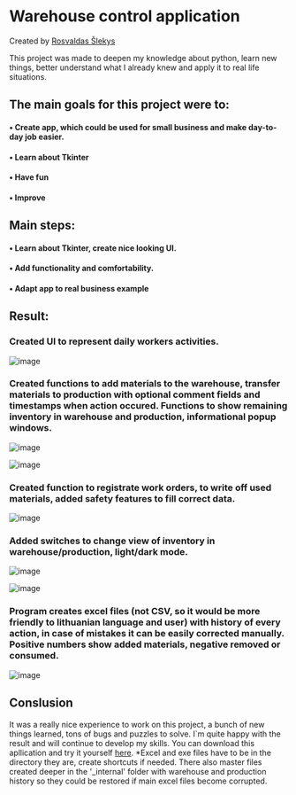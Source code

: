 # Warehouse control application

Created by [Rosvaldas Šlekys](https://github.com/RosSlek) 

This project was made to deepen my knowledge about python, learn new things, better understand what I already knew and apply it to real life situations.

## The main goals for this project were to:
#### •	Create app, which could be used for small business and make day-to-day job easier.
#### • Learn about Tkinter
#### • Have fun
#### • Improve

## Main steps:
#### •	Learn about Tkinter, create nice looking UI.
#### • Add functionality and comfortability.
#### •	Adapt app to real business example

## Result:
### Created UI to represent daily workers activities.
![image](https://github.com/RosSlek/Sandelio-valdymo-programa/assets/149397027/3d2e3d2b-92b6-4a74-bab2-e77ea8d0b3cb)

### Created functions to add materials to the warehouse, transfer materials to production with optional comment fields and timestamps when action occured. Functions to show remaining inventory in warehouse and production, informational popup windows.

![image](https://github.com/RosSlek/Sandelio-valdymo-programa/assets/149397027/00d29c9b-e37f-479a-b06a-3a8f7c507266)

![image](https://github.com/RosSlek/Sandelio-valdymo-programa/assets/149397027/0bc7e0ce-3b24-4ce6-bb35-a738dbbe82ee)

### Created function to registrate work orders, to write off used materials, added safety features to fill correct data.

![image](https://github.com/RosSlek/Sandelio-valdymo-programa/assets/149397027/df0b63bd-4ead-45b4-a317-ceea0c779c9a)

### Added switches to change view of inventory in warehouse/production, light/dark mode.

![image](https://github.com/RosSlek/Sandelio-valdymo-programa/assets/149397027/8a33fb17-da54-4e43-bb53-49eb0e946430)

![image](https://github.com/RosSlek/Sandelio-valdymo-programa/assets/149397027/5a623b46-0762-401f-aaf4-400f9803a8d7)

### Program creates excel files (not CSV, so it would be more friendly to lithuanian language and user) with history of every action, in case of mistakes it can be easily corrected manually. Positive numbers show added materials, negative removed or consumed.
![image](https://github.com/RosSlek/Sandelio-valdymo-programa/assets/149397027/8fd71ede-b352-4a9d-9e48-0c0636605a79)

## Conslusion
It was a really nice experience to work on this project, a bunch of new things learned, tons of bugs and puzzles to solve. I`m quite happy with the result and will continue to develop my skills. You can download this apllication and try it yourself [here](https://www.dropbox.com/scl/fi/vfekzijr6ds3hh8i2ra6b/Sand-lio-programa.rar?rlkey=svv8ing3xq0fnenmi4ja4289h&dl=0).
*Excel and exe files have to be in the directory they are, create shortcuts if needed. There also master files created deeper in the '_internal' folder with warehouse and production history so they could be restored if main excel files become corrupted.
